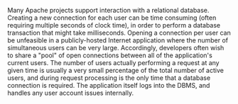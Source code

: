 Many Apache projects support interaction with a relational database. Creating a new connection for each user can be time consuming (often requiring multiple seconds of clock time), in order to perform a database transaction that might take milliseconds. Opening a connection per user can be unfeasible in a publicly-hosted Internet application where the number of simultaneous users can be very large. Accordingly, developers often wish to share a "pool" of open connections between all of the application's current users. The number of users actually performing a request at any given time is usually a very small percentage of the total number of active users, and during request processing is the only time that a database connection is required. The application itself logs into the DBMS, and handles any user account issues internally.